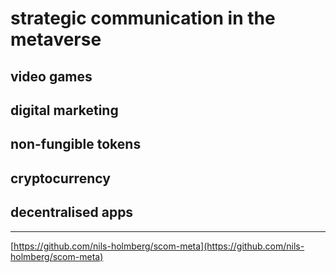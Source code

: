 # strategic communication in the metaverse 

## video games

## digital marketing

## non-fungible tokens

## cryptocurrency

## decentralised apps

---
[https://github.com/nils-holmberg/scom-meta](https://github.com/nils-holmberg/scom-meta)



